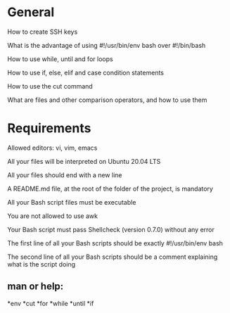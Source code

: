 # General

How to create SSH keys

What is the advantage of using #!/usr/bin/env bash over #!/bin/bash

How to use while, until and for loops

How to use if, else, elif and case condition statements

How to use the cut command

What are files and other comparison operators, and how to use them

# Requirements

Allowed editors: vi, vim, emacs

All your files will be interpreted on Ubuntu 20.04 LTS

All your files should end with a new line

A README.md file, at the root of the folder of the project, is mandatory

All your Bash script files must be executable

You are not allowed to use awk

Your Bash script must pass Shellcheck (version 0.7.0) without any error

The first line of all your Bash scripts should be exactly #!/usr/bin/env bash

The second line of all your Bash scripts should be a comment explaining what is the script doing

## man or help:

*env
*cut
*for
*while
*until
*if
